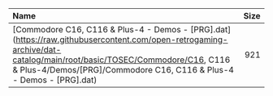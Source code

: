 |Name|Size|
|:---|---:|
|[Commodore C16, C116 & Plus-4 - Demos - [PRG].dat](https://raw.githubusercontent.com/open-retrogaming-archive/dat-catalog/main/root/basic/TOSEC/Commodore/C16, C116 & Plus-4/Demos/[PRG]/Commodore C16, C116 & Plus-4 - Demos - [PRG].dat)|921|
